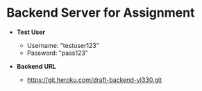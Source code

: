# Backend Server for Assignment

- **Test User**

  - Username: "testuser123"
  - Password: "pass123"

- **Backend URL**
  - https://git.heroku.com/draft-backend-yl330.git
